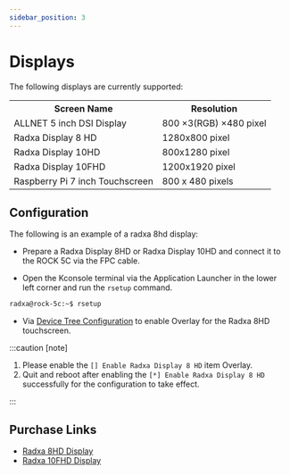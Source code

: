 ```yaml
---
sidebar_position: 3
---
```


# Displays

The following displays are currently supported:

<table>
  <tr>
    <th>Screen Name</th>
    <th>Resolution</th>
  </tr>
  <tr>
    <td>ALLNET 5 inch DSI Display</td>
    <td>800 ×3(RGB) ×480 pixel</td>
  </tr>
  <tr>
    <td>Radxa Display 8 HD</td>
    <td>1280x800 pixel</td>
  </tr>
  <tr>
    <td>Radxa Display 10HD</td>
    <td>800x1280 pixel</td>
  </tr>
  <tr>
    <td>Radxa Display 10FHD</td>
    <td>1200x1920 pixel </td>
  </tr>
  <tr>
    <td>Raspberry Pi 7 inch Touchscreen</td>
    <td>800 x 480 pixels</td>
  </tr>
</table>

## Configuration

The following is an example of a radxa 8hd display:

<!-- ![Display Installation-01](/img/rock5c/accessories/display/rock5c-display-8hd-FPC.webp)
![Display Installation-02](/img/rock5c/accessories/display/rock5c-display-8hd-connected.webp) -->

- Prepare a Radxa Display 8HD or Radxa Display 10HD and connect it to the ROCK 5C via the FPC cable.

- Open the Kconsole terminal via the Application Launcher in the lower left corner and run the `rsetup` command.

```bash
radxa@rock-5c:~$ rsetup
```

- Via [Device Tree Configuration](../os-config/rsetup#overlays) to enable Overlay for the Radxa 8HD touchscreen.

:::caution [note]

1. Please enable the `[] Enable Radxa Display 8 HD` item Overlay.
2. Quit and reboot after enabling the `[*] Enable Radxa Display 8 HD` successfully for the configuration to take effect.

:::

## Purchase Links

- [Radxa 8HD Display](https://radxa.com/products/accessories/display-8hd)
- [Radxa 10FHD Display](https://radxa.com/products/accessories/display-10fhd)
